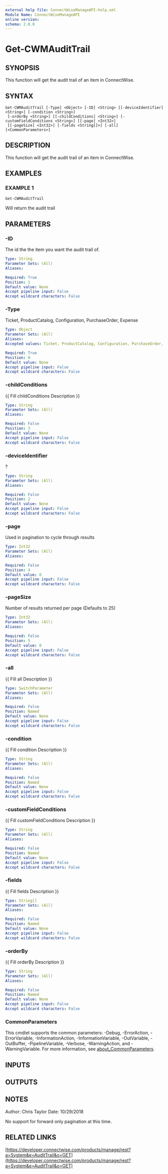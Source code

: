 ```yaml
---
external help file: ConnectWiseManageAPI-help.xml
Module Name: ConnectWiseManageAPI
online version:
schema: 2.0.0
---
```


# Get-CWMAuditTrail

## SYNOPSIS
This function will get the audit trail of an item in ConnectWise.

## SYNTAX

```
Get-CWMAuditTrail [-Type] <Object> [-ID] <String> [[-deviceIdentifier] <String>] [-condition <String>]
 [-orderBy <String>] [[-childConditions] <String>] [-customFieldConditions <String>] [[-page] <Int32>]
 [[-pageSize] <Int32>] [-fields <String[]>] [-all] [<CommonParameters>]
```

## DESCRIPTION
This function will get the audit trail of an item in ConnectWise.

## EXAMPLES

### EXAMPLE 1
```powershell
Get-CWMAuditTrail
```

Will return the audit trail

## PARAMETERS

### -ID
The id the the item you want the audit trail of.

```yaml
Type: String
Parameter Sets: (All)
Aliases:

Required: True
Position: 1
Default value: None
Accept pipeline input: False
Accept wildcard characters: False
```

### -Type
Ticket, ProductCatalog, Configuration, PurchaseOrder, Expense

```yaml
Type: Object
Parameter Sets: (All)
Aliases:
Accepted values: Ticket, ProductCatalog, Configuration, PurchaseOrder, Expense

Required: True
Position: 0
Default value: None
Accept pipeline input: False
Accept wildcard characters: False
```

### -childConditions
{{ Fill childConditions Description }}

```yaml
Type: String
Parameter Sets: (All)
Aliases:

Required: False
Position: 3
Default value: None
Accept pipeline input: False
Accept wildcard characters: False
```

### -deviceIdentifier
?

```yaml
Type: String
Parameter Sets: (All)
Aliases:

Required: False
Position: 2
Default value: None
Accept pipeline input: False
Accept wildcard characters: False
```

### -page
Used in pagination to cycle through results

```yaml
Type: Int32
Parameter Sets: (All)
Aliases:

Required: False
Position: 4
Default value: 0
Accept pipeline input: False
Accept wildcard characters: False
```

### -pageSize
Number of results returned per page (Defaults to 25)

```yaml
Type: Int32
Parameter Sets: (All)
Aliases:

Required: False
Position: 5
Default value: 0
Accept pipeline input: False
Accept wildcard characters: False
```

### -all
{{ Fill all Description }}

```yaml
Type: SwitchParameter
Parameter Sets: (All)
Aliases:

Required: False
Position: Named
Default value: None
Accept pipeline input: False
Accept wildcard characters: False
```

### -condition
{{ Fill condition Description }}

```yaml
Type: String
Parameter Sets: (All)
Aliases:

Required: False
Position: Named
Default value: None
Accept pipeline input: False
Accept wildcard characters: False
```

### -customFieldConditions
{{ Fill customFieldConditions Description }}

```yaml
Type: String
Parameter Sets: (All)
Aliases:

Required: False
Position: Named
Default value: None
Accept pipeline input: False
Accept wildcard characters: False
```

### -fields
{{ Fill fields Description }}

```yaml
Type: String[]
Parameter Sets: (All)
Aliases:

Required: False
Position: Named
Default value: None
Accept pipeline input: False
Accept wildcard characters: False
```

### -orderBy
{{ Fill orderBy Description }}

```yaml
Type: String
Parameter Sets: (All)
Aliases:

Required: False
Position: Named
Default value: None
Accept pipeline input: False
Accept wildcard characters: False
```

### CommonParameters
This cmdlet supports the common parameters: -Debug, -ErrorAction, -ErrorVariable, -InformationAction, -InformationVariable, -OutVariable, -OutBuffer, -PipelineVariable, -Verbose, -WarningAction, and -WarningVariable. For more information, see [about_CommonParameters](http://go.microsoft.com/fwlink/?LinkID=113216).

## INPUTS

## OUTPUTS

## NOTES
Author: Chris Taylor Date: 10/29/2018

No support for forward only pagination at this time.

## RELATED LINKS

[https://developer.connectwise.com/products/manage/rest?a=System&e=AuditTrail&o=GET](https://developer.connectwise.com/products/manage/rest?a=System&e=AuditTrail&o=GET)


